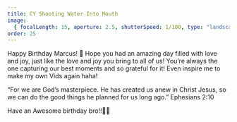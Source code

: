 ```yaml
---
title: CY Shooting Water Into Mouth
image:
  { focalLength: 15, aperture: 2.5, shutterSpeed: 1/100, type: "landscape" }
order: 25
---
```


Happy Birthday Marcus! 🎉
Hope you had an amazing day filled with love and joy, just like the love and joy you bring to all of us! You’re always the one capturing our best moments and so grateful for it! Even inspire me to make my own Vids again haha!

“For we are God’s masterpiece. He has created us anew in Christ Jesus, so we can do the good things he planned for us long ago.”
Ephesians 2:10

Have an Awesome birthday bro!!🎉✨
